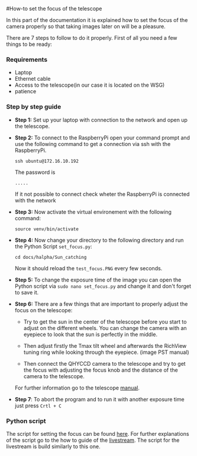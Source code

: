 #How-to set the focus of the telescope

In this part of the documentation it is explained how to set the focus of the camera properly so that taking images later on will be a pleasure.

There are 7 steps to follow to do it properly. First of all you need a few things to be ready:

### Requirements
- Laptop
- Ethernet cable
- Access to the telescope(in our case it is located on the WSG)
- patience

### Step by step guide
- **Step 1:** Set up your laptop with connection to the network and open up the telescope.
- **Step 2:** To connect to the RaspberryPi open your command prompt and use the following command to get a connection via ssh with the RaspberryPi.

    ```
    ssh ubuntu@172.16.10.192
    ```

    The password is 

    ```
    .....
    ```

    If it not possible to connect check wheter the RaspberryPi is connected with the network

- **Step 3:** Now activate the virtual environement with the following command:
    ```
    source venv/bin/activate
    ``` 

- **Step 4:** Now change your directory to the following directory and run the Python Script `set_focus.py`:

    ```
    cd docs/halpha/Sun_catching
    ```
    Now it should reload the `test_focus.PNG` every few seconds.

- **Step 5:** To change the exposure time of the image you can open the Python script via `sudo nano set_focus.py` and change it and don't forget to save it.

- **Step 6:** There are a few things that are important to properly adjust the focus on the telescope:

    - Try to get the sun in the center of the telescope before you start to adjust on the different wheels. You can change the camera with an eyepiece to look that the sun is perfectly in the middle.
    - Then adjust firstly the Tmax tilt wheel and afterwards the RichView tuning ring while looking through the eyepiece. (image PST manual)




    - Then connect the QHYCCD camera to the telescope and try to get the focus with adjusting the focus knob and the distance of the camera to the telescope.

    For further information go to the telescope [manual](https://www.telescope.com/assets/product_files/instructions/14-2686-40_PST_20211008.pdf).

- **Step 7**: To abort the program and to run it with another exposure time just press `Crtl + C`


### Python script
The script for setting the focus can be found [here](https://github.com/pmodwrc/halpha/blob/main/sun_catching/set_focus.py). For further explanations of the script go to the how to guide of the [livestream](https://pmodwrc.github.io/halpha/how-to-guides/how-to-guide-livestream/). The script for the livestream is build similarly to this one.



